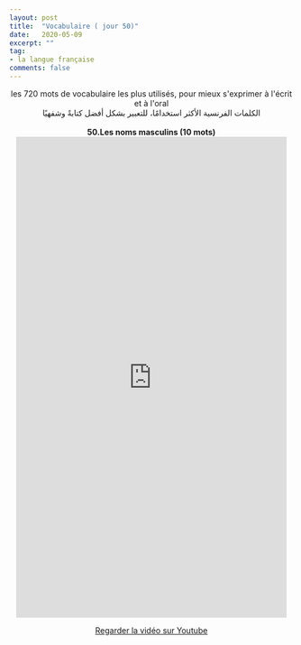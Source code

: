 ```yaml
---
layout: post
title:  "Vocabulaire ( jour 50)"
date:   2020-05-09
excerpt: ""
tag:
- la langue française
comments: false
---
```

 <center>     les 720 mots de vocabulaire les plus utilisés, pour mieux s'exprimer à l'écrit et à l'oral <br> الكلمات الفرنسية الأكثر استخدامًا، للتعبير بشكل أفضل كتابةً وشفهيًا <br><br>     <strong> 50.Les noms masculins (10 mots)</strong>     <br> <iframe width="480" height="853" src="https://www.youtube.com/embed/UaGTrnRnX6w" title="youtube video player" frameborder="0" allow="accelerometer, autoplay, clipboard-write, encrypted-media, gyroscope, picture-in-picture, web-share" allowfullscreen></iframe>     <br> <p markdown="0"><a href="https://youtube.com/shorts/UaGTrnRnX6w" class="btn btn-danger" target="_blank">Regarder la vidéo sur Youtube</a></p> </center>
